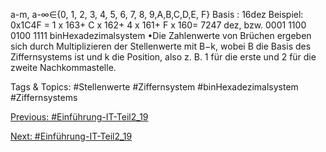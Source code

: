 a-m, a-∞∈{0, 1, 2, 3, 4, 5, 6, 7, 8, 9,A,B,C,D,E, F} 
Basis : 16dez
Beispiel: 0x1C4F = 1 x 163+ C x 162+ 4 x 161+ F x 160= 7247 dez, bzw. 0001 1100 0100 1111 binHexadezimalsystem
•Die Zahlenwerte von Brüchen ergeben sich durch Multiplizieren der Stellenwerte mit B−k, wobei B die Basis 
des Ziffernsystems ist und k die Position, also z. B. 1 für die erste und 2 für die zweite Nachkommastelle. 

   Tags & Topics:
   #Stellenwerte
   #Ziffernsystem
   #binHexadezimalsystem
   #Ziffernsystems

[Previous: #Einführung-IT-Teil2_19](Einführung-IT-Teil2_19.md)

[Next: #Einführung-IT-Teil2_19](Einführung-IT-Teil2_19.md)